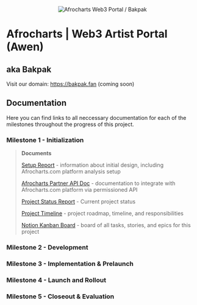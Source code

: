 <p align="center">
  <img src="https://objects-us-east-1.dream.io/website-backup-wsc/Assets/github/1-f531f7.png" alt="Afrocharts Web3 Portal / Bakpak">
</p>

# Afrocharts | Web3 Artist Portal (Awen)
## aka Bakpak
Visit our domain: https://bakpak.fan (coming soon)

## Documentation

Here you can find links to all neccessary documentation for each of the milestones throughout the progress of this project.
### Milestone 1 - Initialization
>**Documents**
>
>[Setup Report](M1_Initialization/Setup_Report_Web3_Artist_Portal_Afrocharts_x_Awen.pdf) - information about initial design, including Afrocharts.com platform analysis setup
>
>[Afrocharts Partner API Doc](M1_Initialization/AfroCharts_Partners_API_Documentation_V1.pdf) - documentation to integrate with Afrocharts.com platform via permissioned API
>
>[Project Status Report](M1_Initialization/Awen_x_AfroCharts_Project_Status_Report.pdf) - Current project status
>
>[Project Timeline](M1_Initialization/Awen_x_AfroCharts_Project_Timeline.pdf) - project roadmap, timeline, and responsibilities
>
>[Notion Kanban Board](https://awen-online.notion.site/3519bb544b96476ea2baef08991e7644?v=575936b18fe94d4dba30037ca464be9f&pvs=32) - board of all tasks, stories, and epics for this project


### Milestone 2 - Development
### Milestone 3 - Implementation & Prelaunch
### Milestone 4 - Launch and Rollout
### Milestone 5 - Closeout & Evaluation